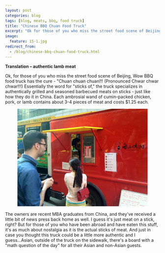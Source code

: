 ```yaml
---
layout: post
categories: blog
tags: [blog, meats, bbq, food truck]
title: "Chinese BBQ Chuan Food Truck"
excerpt: "Ok for those of you who miss the street food scene of Beijing, the Wow BBQ food truck has the cure.  Chuan Chuan Chuan"
image:
  feature: 15-1.jpg
redirect_from: 
  - /blog/chinese-bbq-chuan-food-truck.html
---
```


__Translation – authentic lamb meat__


Ok, for those of you who miss the street food scene of Beijing, Wow BBQ food truck has the cure -  "Chuan chuan chuan!!! (Pronounced Chwar chwar chwar!!!) Essentially the word for "sticks of," the truck specializes in authentically grilled and seasoned barbecued meats on sticks - just like how they do it in China.  Each ambrosial wand of cumin-packed chicken, pork, or lamb contains about 3-4 pieces of meat and costs $1.25 each.  

<figure> <img src='/images/15-2.jpg'> </figure>

The owners are recent MBA graduates from China, and they've received a little bit of news press back home as well.  I guess it's just meat on a stick, right?  But for those of you who have been abroad and have eaten this stuff, it's as much about nostalgia as it is the actual sticks of meat.  And just in case you thought this truck could be a little more authentic and I guess...Asian, outside of the truck on the sidewalk, there's a board with a "math question of the day" for all their Asian and non-Asian guests.  